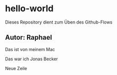 # hello-world
Dieses Repository dient zum Üben des Github-Flows
## Autor: Raphael 
Das ist von meinem Mac


Das war ich Jonas Becker

Neue Zeile
